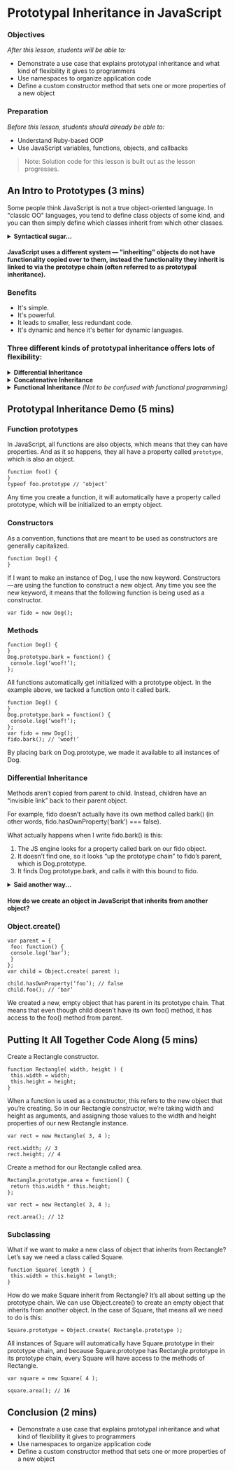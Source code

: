# Prototypal Inheritance in JavaScript

### Objectives
*After this lesson, students will be able to:*

- Demonstrate a use case that explains prototypal inheritance and what kind of flexibility it gives to programmers 
- Use namespaces to organize application code 
- Define a custom constructor method that sets one or more properties of a new object 

### Preparation
*Before this lesson, students should already be able to:*

- Understand Ruby-based OOP
- Use JavaScript variables, functions, objects, and callbacks

> Note: Solution code for this lesson is built out as the lesson progresses.

## An Intro to Prototypes (3 mins)


Some people think JavaScript is not a true object-oriented language. In "classic OO" languages, you tend to define class objects of some kind, and you can then simply define which classes inherit from which other classes. 

<details>

  <summary><strong>Syntactical sugar...</strong></summary>

  > * The class keyword is introduced in ES2015, but is syntactical sugar, JavaScript remains prototype-based

</details>

#### JavaScript uses a different system — "inheriting" objects do not have functionality copied over to them, instead the functionality they inherit is linked to via the prototype chain (often referred to as prototypal inheritance).

### Benefits 
- It's simple.
- It's powerful.
- It leads to smaller, less redundant code.
- It's dynamic and hence it's better for dynamic languages.

### Three different kinds of prototypal inheritance offers lots of flexibility:

<details>

  <summary><strong>Differential Inheritance</strong></summary>

  > * A delegate prototype is an object that serves as a base for another object. When you inherit from a delegate prototype, the new object gets a reference to the prototype.

</details>
<details>

  <summary><strong>Concatenative Inheritance</strong></summary>

  > * Concatenative inheritance is the process of copying the properties from one object to another, without retaining a reference between the two objects. It relies on JavaScript’s dynamic object extension feature.

</details>
<details>

  <summary><strong>Functional Inheritance</strong> *(Not to be confused with functional programming)*</summary>

  > * Functional inheritance makes use of a factory function, and then tacks on new properties using concatenative inheritance.

</details>

## Prototypal Inheritance Demo (5 mins)

### Function prototypes
In JavaScript, all functions are also objects, which means that they can have properties. And as it so happens, they all have a property called `prototype`, which is also an object.
```
function foo() {
}
typeof foo.prototype // ‘object’
```
Any time you create a function, it will automatically have a property called prototype, which will be initialized to an empty object.

### Constructors

As a convention, functions that are meant to be used as constructors are generally capitalized.

```
function Dog() {
}
```

If I want to make an instance of Dog, I use the new keyword. Constructors — are using the function to construct a new object. Any time you see the new keyword, it means that the following function is being used as a constructor.

```
var fido = new Dog();
```

### Methods

```
function Dog() {
}
Dog.prototype.bark = function() {
 console.log(‘woof!’);
};
```

All functions automatically get initialized with a prototype object. In the example above, we tacked a function onto it called bark.

```
function Dog() {
}
Dog.prototype.bark = function() {
 console.log(‘woof!’);
};
var fido = new Dog();
fido.bark(); // ‘woof!’
```

By placing bark on Dog.prototype, we made it available to all instances of Dog.

### Differential Inheritance

Methods aren’t copied from parent to child. Instead, children have an “invisible link” back to their parent object.

For example, fido doesn’t actually have its own method called bark() (in other words, fido.hasOwnProperty(‘bark’) === false).

What actually happens when I write fido.bark() is this:
1. The JS engine looks for a property called bark on our fido object.
2. It doesn’t find one, so it looks “up the prototype chain” to fido’s parent, which is Dog.prototype.
3. It finds Dog.prototype.bark, and calls it with this bound to fido.

<details>

  <summary><strong>Said another way...</strong></summary>

  > * There’s really no such property as fido.bark. It doesn’t exist. Instead, fido has access to the bark() method on Dog.prototype because it’s an instance of Dog. This is the “invisible link” I mentioned. More commonly, it’s referred to as the “prototype chain”.
</details>


#### How do we create an object in JavaScript that inherits from another object?

### Object.create()

```
var parent = {
 foo: function() {
 console.log(‘bar’);
 }
};
var child = Object.create( parent );

child.hasOwnProperty(‘foo’); // false
child.foo(); // ‘bar’
```

We created a new, empty object that has parent in its prototype chain. That means that even though child doesn’t have its own foo() method, it has access to the foo() method from parent.

## Putting It All Together Code Along (5 mins)

Create a Rectangle constructor.
```
function Rectangle( width, height ) {
 this.width = width;
 this.height = height;
}
```

When a function is used as a constructor, this refers to the new object that you’re creating. So in our Rectangle constructor, we’re taking width and height as arguments, and assigning those values to the width and height properties of our new Rectangle instance.

```
var rect = new Rectangle( 3, 4 );

rect.width; // 3
rect.height; // 4
```

Create a method for our Rectangle called area.

```
Rectangle.prototype.area = function() {
 return this.width * this.height;
};
```

```
var rect = new Rectangle( 3, 4 );

rect.area(); // 12
```

### Subclassing

What if we want to make a new class of object that inherits from Rectangle? Let’s say we need a class called Square.

```
function Square( length ) {
 this.width = this.height = length;
}
```

How do we make Square inherit from Rectangle? It’s all about setting up the prototype chain.
We can use Object.create() to create an empty object that inherits from another object. In the case of Square, that means all we need to do is this:

```
Square.prototype = Object.create( Rectangle.prototype );
```

All instances of Square will automatically have Square.prototype in their prototype chain, and because Square.prototype has Rectangle.prototype in its prototype chain, every Square will have access to the methods of Rectangle.

```
var square = new Square( 4 );

square.area(); // 16
```


## Conclusion (2 mins)

- Demonstrate a use case that explains prototypal inheritance and what kind of flexibility it gives to programmers 
- Use namespaces to organize application code 
- Define a custom constructor method that sets one or more properties of a new object 
